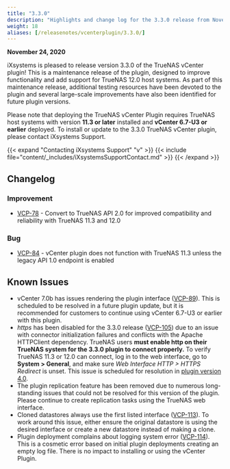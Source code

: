 ```yaml
---
title: "3.3.0"
description: "Highlights and change log for the 3.3.0 release from November 24, 2020."
weight: 18
aliases: [/releasenotes/vcenterplugin/3.3.0/]
---
```


**November 24, 2020**

iXsystems is pleased to release version 3.3.0 of the TrueNAS vCenter plugin!
This is a maintenance release of the plugin, designed to improve functionality and add support for TrueNAS 12.0 host systems. As part of this maintenance release, additional testing resources have been devoted to the plugin and several large-scale improvements have also been identified for future plugin versions.

Please note that deploying the TrueNAS vCenter Plugin requires TrueNAS host systems with version **11.3 or later** installed and **vCenter 6.7-U3 or earlier** deployed. To install or update to the 3.3.0 TrueNAS vCenter plugin, please contact iXsystems Support.

{{< expand "Contacting iXsystems Support" "v" >}}
{{< include file="content/_includes/iXsystemsSupportContact.md" >}}
{{< /expand >}}

## Changelog

### Improvement

* [VCP-78](https://ixsystems.atlassian.net/browse/VCP-78) - Convert to TrueNAS API 2.0 for improved compatibility and reliability with TrueNAS 11.3 and 12.0

### Bug

* [VCP-84](https://ixsystems.atlassian.net/browse/VCP-84) - vCenter plugin does not function with TrueNAS 11.3 unless the legacy API 1.0 endpoint is enabled

## Known Issues

* vCenter 7.0b has issues rendering the plugin interface ([VCP-89](https://ixsystems.atlassian.net/browse/VCP-89)). This is scheduled to be resolved in a future plugin update, but it is recommended for customers to continue using vCenter 6.7-U3 or earlier with this plugin.
* *https* has been disabled for the 3.3.0 release ([VCP-105](https://ixsystems.atlassian.net/browse/VCP-105)) due to an issue with connector initialization failures and conflicts with the Apache HTTPClient dependency. TrueNAS users **must enable http on their TrueNAS system for the 3.3.0 plugin to connect properly.** To verify TrueNAS 11.3 or 12.0 can connect, log in to the web interface, go to **System > General**, and make sure *Web Interface HTTP > HTTPS Redirect* is unset. This issue is scheduled for resolution in [plugin version 4.0](https://ixsystems.atlassian.net/projects/VCP/versions/12108).
* The plugin replication feature has been removed due to numerous long-standing issues that could not be resolved for this version of the plugin. Please continue to create replication tasks using the TrueNAS web interface.
* Cloned datastores always use the first listed interface ([VCP-113](https://ixsystems.atlassian.net/projects/VCP/issues/VCP-113)). To work around this issue, either ensure the original datastore is using the desired interface or create a new datastore instead of making a clone.
* Plugin deployment complains about logging system error ([VCP-114](https://ixsystems.atlassian.net/browse/VCP-114)). This is a cosmetic error based on initial plugin deployments creating an empty log file. There is no impact to installing or using the vCenter Plugin.
